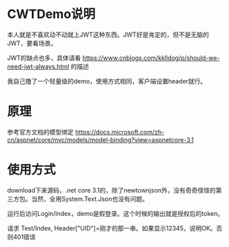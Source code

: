 # CWTDemo说明

本人就是不喜欢动不动就上JWT这种东西。JWT好是肯定的，但不是无脑的JWT，要看场景。

JWT的缺点也多，具体请看 https://www.cnblogs.com/kklldog/p/should-we-need-jwt-always.html 的描述

我自己撸了一个轻量级的demo，使用方式相同，客户端设置header就行。

# 原理

参考官方文档的模型绑定 https://docs.microsoft.com/zh-cn/aspnet/core/mvc/models/model-binding?view=aspnetcore-3.1



# 使用方式

download下来源码，.net core 3.1的，除了newtownjson外，没有奇奇怪怪的第三方包。当然，全用System.Text.Json也没有问题。

运行后访问Login/Index，demo是假登录。这个时候的输出就是授权后的token。

请求 Test/Index, Header["UID"]=刚才的那一串。如果显示12345，说明OK。否则401错误


